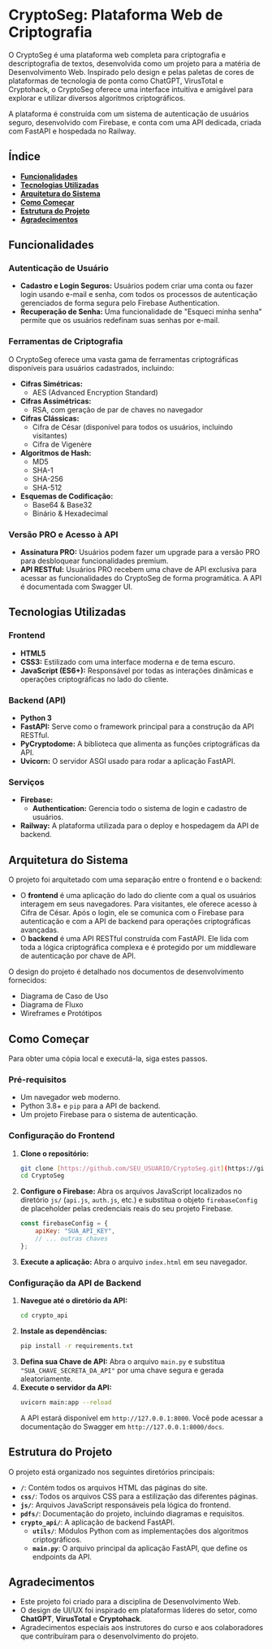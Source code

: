 # CryptoSeg: Plataforma Web de Criptografia

O CryptoSeg é uma plataforma web completa para criptografia e descriptografia de textos, desenvolvida como um projeto para a matéria de Desenvolvimento Web. Inspirado pelo design e pelas paletas de cores de plataformas de tecnologia de ponta como ChatGPT, VirusTotal e Cryptohack, o CryptoSeg oferece uma interface intuitiva e amigável para explorar e utilizar diversos algoritmos criptográficos.

A plataforma é construída com um sistema de autenticação de usuários seguro, desenvolvido com Firebase, e conta com uma API dedicada, criada com FastAPI e hospedada no Railway.

## **Índice**

- [**Funcionalidades**](#funcionalidades)
- [**Tecnologias Utilizadas**](#tecnologias-utilizadas)
- [**Arquitetura do Sistema**](#arquitetura-do-sistema)
- [**Como Começar**](#como-começar)
- [**Estrutura do Projeto**](#estrutura-do-projeto)
- [**Agradecimentos**](#agradecimentos)

## **Funcionalidades**

### **Autenticação de Usuário**

* **Cadastro e Login Seguros:** Usuários podem criar uma conta ou fazer login usando e-mail e senha, com todos os processos de autenticação gerenciados de forma segura pelo Firebase Authentication.
* **Recuperação de Senha:** Uma funcionalidade de "Esqueci minha senha" permite que os usuários redefinam suas senhas por e-mail.

### **Ferramentas de Criptografia**

O CryptoSeg oferece uma vasta gama de ferramentas criptográficas disponíveis para usuários cadastrados, incluindo:

* **Cifras Simétricas:**
    * AES (Advanced Encryption Standard)
* **Cifras Assimétricas:**
    * RSA, com geração de par de chaves no navegador
* **Cifras Clássicas:**
    * Cifra de César (disponível para todos os usuários, incluindo visitantes)
    * Cifra de Vigenère
* **Algoritmos de Hash:**
    * MD5
    * SHA-1
    * SHA-256
    * SHA-512
* **Esquemas de Codificação:**
    * Base64 & Base32
    * Binário & Hexadecimal

### **Versão PRO e Acesso à API**

* **Assinatura PRO:** Usuários podem fazer um upgrade para a versão PRO para desbloquear funcionalidades premium.
* **API RESTful:** Usuários PRO recebem uma chave de API exclusiva para acessar as funcionalidades do CryptoSeg de forma programática. A API é documentada com Swagger UI.

## **Tecnologias Utilizadas**

### **Frontend**

* **HTML5**
* **CSS3:** Estilizado com uma interface moderna e de tema escuro.
* **JavaScript (ES6+):** Responsável por todas as interações dinâmicas e operações criptográficas no lado do cliente.

### **Backend (API)**

* **Python 3**
* **FastAPI:** Serve como o framework principal para a construção da API RESTful.
* **PyCryptodome:** A biblioteca que alimenta as funções criptográficas da API.
* **Uvicorn:** O servidor ASGI usado para rodar a aplicação FastAPI.

### **Serviços**

* **Firebase:**
    * **Authentication:** Gerencia todo o sistema de login e cadastro de usuários.
* **Railway:** A plataforma utilizada para o deploy e hospedagem da API de backend.

## **Arquitetura do Sistema**

O projeto foi arquitetado com uma separação entre o frontend e o backend:

* O **frontend** é uma aplicação do lado do cliente com a qual os usuários interagem em seus navegadores. Para visitantes, ele oferece acesso à Cifra de César. Após o login, ele se comunica com o Firebase para autenticação e com a API de backend para operações criptográficas avançadas.
* O **backend** é uma API RESTful construída com FastAPI. Ele lida com toda a lógica criptográfica complexa e é protegido por um middleware de autenticação por chave de API.

O design do projeto é detalhado nos documentos de desenvolvimento fornecidos:
* Diagrama de Caso de Uso
* Diagrama de Fluxo
* Wireframes e Protótipos

## **Como Começar**

Para obter uma cópia local e executá-la, siga estes passos.

### **Pré-requisitos**

* Um navegador web moderno.
* Python 3.8+ e `pip` para a API de backend.
* Um projeto Firebase para o sistema de autenticação.

### **Configuração do Frontend**

1.  **Clone o repositório:**
    ```bash
    git clone [https://github.com/SEU_USUARIO/CryptoSeg.git](https://github.com/SEU_USUARIO/CryptoSeg.git)
    cd CryptoSeg
    ```
2.  **Configure o Firebase:**
    Abra os arquivos JavaScript localizados no diretório `js/` (`api.js`, `auth.js`, etc.) e substitua o objeto `firebaseConfig` de placeholder pelas credenciais reais do seu projeto Firebase.
    ```javascript
    const firebaseConfig = {
        apiKey: "SUA_API_KEY",
        // ... outras chaves
    };
    ```
3.  **Execute a aplicação:**
    Abra o arquivo `index.html` em seu navegador.

### **Configuração da API de Backend**

1.  **Navegue até o diretório da API:**
    ```bash
    cd crypto_api
    ```
2.  **Instale as dependências:**
    ```bash
    pip install -r requirements.txt
    ```
3.  **Defina sua Chave de API:**
    Abra o arquivo `main.py` e substitua `"SUA_CHAVE_SECRETA_DA_API"` por uma chave segura e gerada aleatoriamente.
4.  **Execute o servidor da API:**
    ```bash
    uvicorn main:app --reload
    ```
    A API estará disponível em `http://127.0.0.1:8000`. Você pode acessar a documentação do Swagger em `http://127.0.0.1:8000/docs`.

## **Estrutura do Projeto**

O projeto está organizado nos seguintes diretórios principais:

* **`/`**: Contém todos os arquivos HTML das páginas do site.
* **`css/`**: Todos os arquivos CSS para a estilização das diferentes páginas.
* **`js/`**: Arquivos JavaScript responsáveis pela lógica do frontend.
* **`pdfs/`**: Documentação do projeto, incluindo diagramas e requisitos.
* **`crypto_api/`**: A aplicação de backend FastAPI.
    * **`utils/`**: Módulos Python com as implementações dos algoritmos criptográficos.
    * **`main.py`**: O arquivo principal da aplicação FastAPI, que define os endpoints da API.

## **Agradecimentos**

* Este projeto foi criado para a disciplina de Desenvolvimento Web.
* O design de UI/UX foi inspirado em plataformas líderes do setor, como **ChatGPT**, **VirusTotal** e **Cryptohack**.
* Agradecimentos especiais aos instrutores do curso e aos colaboradores que contribuíram para o desenvolvimento do projeto.
